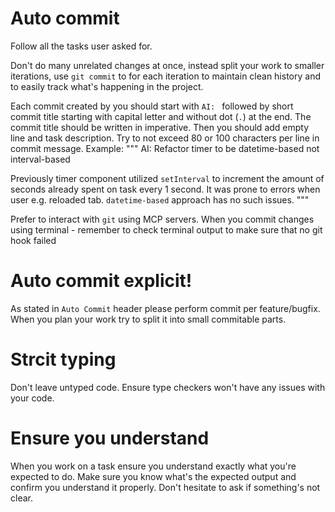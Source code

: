 # Auto commit
Follow all the tasks user asked for.

Don't do many unrelated changes at once, instead split your work to smaller iterations,
use `git commit` to for each iteration to maintain
clean history and to easily track what's happening in the project.

Each commit created by you should start with `AI: ` followed by short commit title
starting with capital letter and without dot (`.`) at the end.
The commit title should be written in imperative.
Then you should add empty line and task description.
Try to not exceed 80 or 100 characters per line in commit message.
Example:
"""
AI: Refactor timer to be datetime-based not interval-based

Previously timer component utilized `setInterval` to increment
the amount of seconds already spent on task every 1 second.
It was prone to errors when user e.g. reloaded tab.
`datetime-based` approach has no such issues.
"""

Prefer to interact with `git` using MCP servers.
When you commit changes using terminal - remember to check terminal output to make sure
that no git hook failed

# Auto commit explicit!
As stated in `Auto Commit` header please perform commit per feature/bugfix.
When you plan your work try to split it into small commitable parts.


# Strcit typing
Don't leave untyped code.
Ensure type checkers won't have any issues with your code.

# Ensure you understand
When you work on a task ensure you understand exactly what you're expected to do.
Make sure you know what's the expected output and confirm you understand it properly.
Don't hesitate to ask if something's not clear. 
